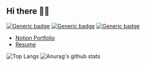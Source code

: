 ## Hi there 👋🏻 



[![Generic badge](https://img.shields.io/badge/-white?style=for-the-badge&logo=About.me&labelColor=white)](https://velog.io/@enjoywater) [![Generic badge](https://img.shields.io/badge/-white?style=for-the-badge&logo=instagram&labelColor=white)](https://instagram.com/enjoy_water/) [![Generic badge](https://img.shields.io/badge/-white?style=for-the-badge&logo=gmail&labelColor=white)](mailto:heungsoo1@gmail.com?Subject=Hello%20world!) 

- [Notion Portfolio](https://www.notion.so/afe1f9253c654423a4f9c855e2281c61)
- [Resume](https://s3.us-west-2.amazonaws.com/secure.notion-static.com/13f016d0-4406-46e6-a5b9-00e8b1fcc881/Resume_.pdf?X-Amz-Algorithm=AWS4-HMAC-SHA256&X-Amz-Credential=AKIAT73L2G45O3KS52Y5%2F20210108%2Fus-west-2%2Fs3%2Faws4_request&X-Amz-Date=20210108T083127Z&X-Amz-Expires=86400&X-Amz-Signature=49eb5a2ca031ac313dddeca456a98a59e471ca20fa8afd1d0d495460fd458a5c&X-Amz-SignedHeaders=host&response-content-disposition=filename%20%3D%22Resume%2520%25E1%2584%258B%25E1%2585%25B5%25E1%2584%2592%25E1%2585%25B3%25E1%2586%25BC%25E1%2584%2589%25E1%2585%25AE.pdf%22)

![Top Langs](https://github-readme-stats.vercel.app/api/top-langs/?username=Enjoywater&layout=compact&theme=buefy&hide_border=true)  ![Anurag's github stats](https://github-readme-stats.vercel.app/api?username=Enjoywater&theme=buefy&show_icons=true&hide_title=true&hide=issues&hide_border=true) 


<!--
**Enjoywater/Enjoywater** is a ✨ _special_ ✨ repository because its `README.md` (this file) appears on your GitHub profile.

Here are some ideas to get you started:

- 🔭 I’m currently working on ...
- 🌱 I’m currently learning ...
- 👯 I’m looking to collaborate on ...
- 🤔 I’m looking for help with ...
- 💬 Ask me about ...
- 📫 How to reach me: ...
- 😄 Pronouns: ...
- ⚡ Fun fact: ...

![Generic badge](https://img.shields.io/badge/Enjoy-white?style=for-the-badge)![Generic badge](https://img.shields.io/badge/Water-white?style=for-the-badge&)
-->
